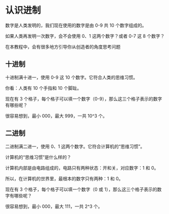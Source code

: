 # 认识进制

数字是人类发明的，我们现在使用的数字是由 0-9 共 10 个数字组成的。

如果人类再发明一次数字，会不会使用 0、1 这两个数字？或者 0-7 这 8 个数字？

<div class="alert alert-info mb-8">在本教程中，会有很多地方引导你从创造者的角度思考问题</div>

## 十进制

十进制满十进一，使用 0-9 这 10 个数字。它符合人类的思维习惯。

你看：人类有 10 个手指和 10 个脚趾。

<div class="flex flex-row gap-2">
    <div class="brick p-2 w-12 h-12">
        <div class="brick  border-dashed border-2 h-8 border-indigo-700/60"></div>
    </div>
    <div class="brick p-2 w-12 h-12">
        <div class="brick  border-dashed border-2 h-8 border-indigo-700/60"></div>
    </div>
    <div class="brick p-2 w-12 h-12">
        <div class="brick  border-dashed border-2 h-8 border-indigo-700/60"></div>
    </div>
</div>

现在有 3 个格子，每个格子可以填一个数字（0-9），那么这三个格子表示的数字有哪些呢？

很容易想到，最小 000，最大 999，一共 10^3 个。

## 二进制

二进制满二进一，使用 0、1 这两个数字。它符合计算机的“思维习惯”。

计算机的“思维习惯”是什么样的？

计算机内部是由电路组成的，电路只有两种状态：开和关，对应数字：1 和 0。

所以，在计算机的世界里，最根本的数字只有两种：1 和 0。

<div class="flex flex-row gap-2">
    <div class="brick p-2 w-12 h-12">
        <div class="brick  border-dashed border-2 h-8 border-indigo-700/60"></div>
    </div>
    <div class="brick p-2 w-12 h-12">
        <div class="brick  border-dashed border-2 h-8 border-indigo-700/60"></div>
    </div>
    <div class="brick p-2 w-12 h-12">
        <div class="brick  border-dashed border-2 h-8 border-indigo-700/60"></div>
    </div>
</div>

现在有 3 个格子，每个格子可以填一个数字（0 或 1），那么这三个格子表示的数字有哪些呢？

很容易想到，最小 000，最大 111，一共 2^3 个。
